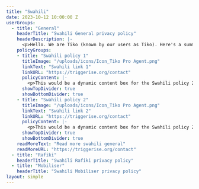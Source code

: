```yaml
---
title: "Swahili"
date: 2023-10-12 10:00:00 Z
userGroups:
  - title: "General"
    headerTitle: "Swahili General privacy policy"
    headerDescription: |-
      <p>Hello. We are Tiko (known by our users as Tiko). Here's a summary of how we protect your data and respect your privacy.</p>
    policyGroups: 
    - title: "Swahili policy 1"
      titleImage: "/uploads/icons/Icon_Tiko Pro Agent.png"
      linkText: "Swahili link 1"
      linkURL: "https://triggerise.org/contact"
      policyContent: |-
        <p>This would be a dynamic content box for the Swahili policy 2</p>
      showTopDivider: true
      showBottomDivider: true
    - title: "Swahili policy 2"
      titleImage: "/uploads/icons/Icon_Tiko Pro Agent.png"
      linkText: "Swahili link 2"
      linkURL: "https://triggerise.org/contact"
      policyContent: |-
        <p>This would be a dynamic content box for the Swahili policy 2</p>
      showTopDivider: true
      showBottomDivider: true
    readMoreText: "Read more swahili general"
    readMoreURL: "https://triggerise.org/contact"
  - title: "Rafiki"
    headerTitle: "Swahili Rafiki privacy policy"
  - title: "Mobiliser"
    headerTitle: "Swahili Mobiliser privacy policy"
layout: simple
---
```


